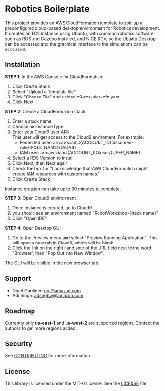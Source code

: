 # Robotics Boilerplate

This project provides an AWS CloudFormation template to spin up a preconfigured cloud-based desktop environment for Robotics development. It creates an EC2 instance using Ubuntu, with common robotics software such as ROS and Gazebo installed, and NICE DCV, so the Ubuntu Desktop can be accessed and the graphical interface to the simulations can be accessed.

## Installation

**STEP 1**: In the AWS Console for CloudFormation:
1. Click Create Stack
2. Select "Upload a Template file"
3. Click "Choose File" and upload c9-ros-nice-cfn.yaml
4. Click Next

**STEP 2**: Create a CloudFormation stack
1. Enter a stack name
2. Choose an instance type
3. Enter your Cloud9 user ARN.\
This user will get access to the Cloud9 enviroment. For example:
    - Federated user: arn:aws:iam::{ACCOUNT_ID}:assumed-role/{ROLE_NAME}/{ALIAS}
    - IAM user:       arn:aws:iam::{ACCOUNT_ID}:user/{USER_NAME}
4. Select a ROS Version to install
5. Click Next, then Next again
6. Check the box for "I acknowledge that AWS CloudFormation might create IAM resources with custom names."
7. Click Create Stack

Instance creation can take up to 30 minutes to complete.

**STEP 3**: Open Cloud9 environment
1. Once instance is created, go to Cloud9
2. you should see an environment named "RobotWorkshop-{stack name}"
3. Click "Open IDE"

**STEP 4**: Open Desktop GUI
1. Go to the Preview menu and select "Preview Running Application". This will open a new tab in Cloud9, which will be blank.
2. Click the link on the right hand side of the URL field next to the word "Browser", then "Pop Out Into New Window".

The GUI will be visible in the new browser tab.

## Support
* Nigel Gardiner: ngl@amazon.com
* Adi Singh: adsnghw@amazon.com

## Roadmap
Currently only **us-east-1** and **us-west-2** are supported regions. Contact the authors to get more regions added.

## Security
See [CONTRIBUTING](CONTRIBUTING.md#security-issue-notifications) for more information.

## License
This library is licensed under the MIT-0 License. See the [LICENSE](LICENSE) file.
